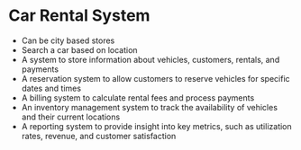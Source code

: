 # Car Rental  System

- Can be city based stores 
- Search a car based on location
- A system to store information about vehicles, customers, rentals, and payments 
- A reservation system to allow customers to reserve vehicles for specific dates and times 
- A billing system to calculate rental fees and process payments 
- An inventory management system to track the availability of vehicles and their current locations 
- A reporting system to provide insight into key metrics, such as utilization rates, revenue, and customer satisfaction